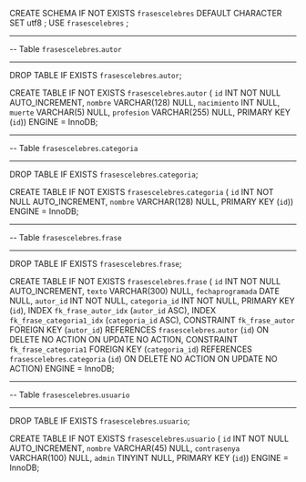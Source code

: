 CREATE SCHEMA IF NOT EXISTS `frasescelebres` DEFAULT CHARACTER SET utf8 ;
USE `frasescelebres` ;

-- -----------------------------------------------------
-- Table `frasescelebres`.`autor`
-- -----------------------------------------------------
DROP TABLE IF EXISTS `frasescelebres`.`autor`;

CREATE TABLE IF NOT EXISTS `frasescelebres`.`autor` (
  `id` INT NOT NULL AUTO_INCREMENT,
  `nombre` VARCHAR(128) NULL,
  `nacimiento` INT NULL,
  `muerte` VARCHAR(5) NULL,
  `profesion` VARCHAR(255) NULL,
  PRIMARY KEY (`id`))
ENGINE = InnoDB;


-- -----------------------------------------------------
-- Table `frasescelebres`.`categoria`
-- -----------------------------------------------------
DROP TABLE IF EXISTS `frasescelebres`.`categoria`;

CREATE TABLE IF NOT EXISTS `frasescelebres`.`categoria` (
  `id` INT NOT NULL AUTO_INCREMENT,
  `nombre` VARCHAR(128) NULL,
  PRIMARY KEY (`id`))
ENGINE = InnoDB;


-- -----------------------------------------------------
-- Table `frasescelebres`.`frase`
-- -----------------------------------------------------
DROP TABLE IF EXISTS `frasescelebres`.`frase`;

CREATE TABLE IF NOT EXISTS `frasescelebres`.`frase` (
  `id` INT NOT NULL AUTO_INCREMENT,
  `texto` VARCHAR(300) NULL,
  `fechaprogramada` DATE NULL,
  `autor_id` INT NOT NULL,
  `categoria_id` INT NOT NULL,
  PRIMARY KEY (`id`),
  INDEX `fk_frase_autor_idx` (`autor_id` ASC),
  INDEX `fk_frase_categoria1_idx` (`categoria_id` ASC),
  CONSTRAINT `fk_frase_autor`
    FOREIGN KEY (`autor_id`)
    REFERENCES `frasescelebres`.`autor` (`id`)
    ON DELETE NO ACTION
    ON UPDATE NO ACTION,
  CONSTRAINT `fk_frase_categoria1`
    FOREIGN KEY (`categoria_id`)
    REFERENCES `frasescelebres`.`categoria` (`id`)
    ON DELETE NO ACTION
    ON UPDATE NO ACTION)
ENGINE = InnoDB;


-- -----------------------------------------------------
-- Table `frasescelebres`.`usuario`
-- -----------------------------------------------------
DROP TABLE IF EXISTS `frasescelebres`.`usuario`;

CREATE TABLE IF NOT EXISTS `frasescelebres`.`usuario` (
  `id` INT NOT NULL AUTO_INCREMENT,
  `nombre` VARCHAR(45) NULL,
  `contrasenya` VARCHAR(100) NULL,
  `admin` TINYINT NULL,
  PRIMARY KEY (`id`))
ENGINE = InnoDB;
